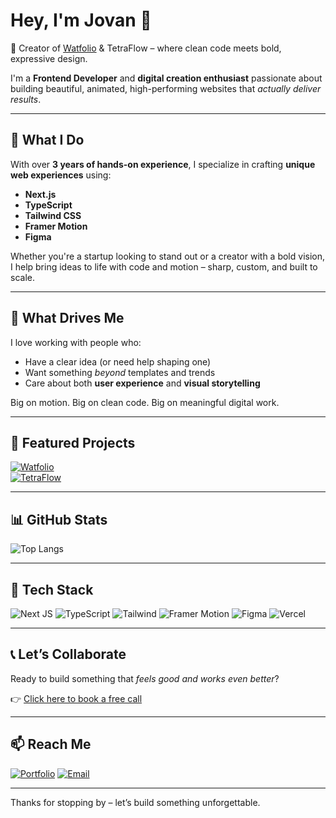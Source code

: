 # Hey, I'm Jovan 👋

🎨 Creator of [Watfolio](https://www.watfolio.dev) & TetraFlow – where clean code meets bold, expressive design.

I'm a **Frontend Developer** and **digital creation enthusiast** passionate about building beautiful, animated, high-performing websites that *actually deliver results*.

---

## 🚀 What I Do

With over **3 years of hands-on experience**, I specialize in crafting **unique web experiences** using:

- **Next.js**
- **TypeScript**
- **Tailwind CSS**
- **Framer Motion**
- **Figma**

Whether you're a startup looking to stand out or a creator with a bold vision, I help bring ideas to life with code and motion – sharp, custom, and built to scale.

---

## 🧠 What Drives Me

I love working with people who:
- Have a clear idea (or need help shaping one)
- Want something *beyond* templates and trends
- Care about both **user experience** and **visual storytelling**

Big on motion. Big on clean code. Big on meaningful digital work.

---

## 📌 Featured Projects

[![Watfolio](https://github-readme-stats.vercel.app/api/pin/?username=Wat02&repo=watfolio&theme=radical)](https://github.com/Wat02/watfolio)  
[![TetraFlow](https://github-readme-stats.vercel.app/api/pin/?username=Wat02&repo=tetraflow&theme=radical)](https://github.com/Wat02/tetraflow)

---

## 📊 GitHub Stats
 
![Top Langs](https://github-readme-stats.vercel.app/api/top-langs/?username=Wat02&layout=compact&theme=radical)

---

## 🧰 Tech Stack

![Next JS](https://img.shields.io/badge/-Next.js-000?&logo=nextdotjs&logoColor=white)
![TypeScript](https://img.shields.io/badge/-TypeScript-3178C6?&logo=typescript&logoColor=white)
![Tailwind](https://img.shields.io/badge/-Tailwind-06B6D4?&logo=tailwindcss&logoColor=white)
![Framer Motion](https://img.shields.io/badge/-Framer_Motion-000000?&logo=framer&logoColor=white)
![Figma](https://img.shields.io/badge/-Figma-F24E1E?&logo=figma&logoColor=white)
![Vercel](https://img.shields.io/badge/-Vercel-000000?&logo=vercel&logoColor=white)

---

## 📞 Let’s Collaborate

Ready to build something that *feels good and works even better*?

👉 [Click here to book a free call](https://www.watfolio.dev/#contact)

---

## 📫 Reach Me

[![Portfolio](https://img.shields.io/badge/Portfolio-watfolio.dev-000?style=flat&logo=vercel&logoColor=white)](https://www.watfolio.dev)
[![Email](https://img.shields.io/badge/Email-jovanjeremic7@gmail.com-D14836?style=flat&logo=gmail&logoColor=white)](mailto:jovanjeremic7@gmail.com)

---

Thanks for stopping by – let’s build something unforgettable.